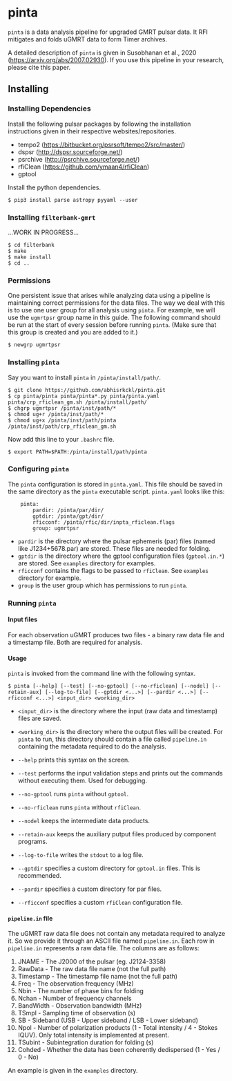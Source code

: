 # pinta
`pinta` is a data analysis pipeline for upgraded GMRT pulsar data. It RFI mitigates and folds uGMRT data to form Timer archives. 

A detailed description of `pinta` is given in 
Susobhanan et al., 2020 (https://arxiv.org/abs/2007.02930).
If you use this pipeline in your research, please cite this paper.

## Installing

### Installing Dependencies

Install the following pulsar packages by following the installation instructions given in their respective websites/repositories.
- tempo2 (https://bitbucket.org/psrsoft/tempo2/src/master/)
- dspsr (http://dspsr.sourceforge.net/)
- psrchive (http://psrchive.sourceforge.net/)
- rfiClean (https://github.com/ymaan4/rfiClean)
- gptool

Install the python dependencies.

    $ pip3 install parse astropy pyyaml --user

### Installing `filterbank-gmrt`

...WORK IN PROGRESS...

    $ cd filterbank
    $ make
    $ make install
    $ cd ..

### Permissions

One persistent issue that arises while analyzing data using a pipeline is maintaining correct permissions for the data files. 
The way we deal with this is to use one user group for all analysis using `pinta`. 
For example, we will use the `ugmrtpsr` group name in this guide. The following command should be run at the start of every session before running `pinta`.
(Make sure that this group is created and you are added to it.)

    $ newgrp ugmrtpsr

### Installing `pinta`

Say you want to install `pinta` in `/pinta/install/path/`. 

    $ git clone https://github.com/abhisrkckl/pinta.git
    $ cp pinta/pinta pinta/pinta*.py pinta/pinta.yaml pinta/crp_rficlean_gm.sh /pinta/install/path/
    $ chgrp ugmrtpsr /pinta/inst/path/*
    $ chmod ug+r /pinta/inst/path/*
    $ chmod ug+x /pinta/inst/path/pinta /pinta/inst/path/crp_rficlean_gm.sh

Now add this line to your `.bashrc` file.

    $ export PATH=$PATH:/pinta/install/path/pinta

### Configuring `pinta`

The `pinta` configuration is stored in `pinta.yaml`. This file should be saved in the same directory as the `pinta` executable script. `pinta.yaml` looks like this:
    
        pinta:
            pardir: /pinta/par/dir/
            gptdir: /pinta/gpt/dir/
            rficconf: /pinta/rfic/dir/inpta_rficlean.flags
            group: ugmrtpsr

- `pardir` is the directory where the pulsar ephemeris (par) files (named like J1234+5678.par) are stored. These files are needed for folding.
- `gptdir` is the directory where the gptool configuration files (`gptool.in.*`) are stored. See `examples` directory for examples.
- `rficconf` contains the flags to be passed to `rfiClean`. See `examples` directory for example.
- `group` is the user group which has permissions to run `pinta`.

### Running `pinta`

#### Input files

For each observation uGMRT produces two files - a binary raw data file and a timestamp file. Both are required for analysis.

#### Usage

`pinta` is invoked from the command line with the following syntax.

    $ pinta [--help] [--test] [--no-gptool] [--no-rficlean] [--nodel] [--retain-aux] [--log-to-file] [--gptdir <...>] [--pardir <...>] [--rficconf <...>] <input_dir> <working_dir>

- `<input_dir>` is the directory where the input (raw data and timestamp) files are saved.
- `<working_dir>` is the directory where the output files will be created. For `pinta` to run, this directory should contain a file called `pipeline.in` containing the metadata required to do the analysis.

- `--help` prints this syntax on the screen.
- `--test` performs the input validation steps and prints out the commands without executing them. Used for debugging.
- `--no-gptool` runs `pinta` without `gptool`.
- `--no-rficlean` runs `pinta` without `rfiClean`.
- `--nodel` keeps the intermediate data products.
- `--retain-aux` keeps the auxiliary putput files produced by component programs.
- `--log-to-file` writes the `stdout` to a log file.
- `--gptdir` specifies a custom directory for `gptool.in` files. This is recommended.
- `--pardir` specifies a custom directory for par files. 
- `--rficconf` specifies a custom `rfiClean` configuration file. 

#### `pipeline.in` file

The uGMRT raw data file does not contain any metadata required to analyze it. So we provide it through an ASCII file named `pipeline.in`.
Each row in `pipeline.in` represents a raw data file. The columns are as follows:
    
1. JNAME - The J2000 of the pulsar (eg. J2124-3358)
2. RawData - The raw data file name (not the full path)
3. Timestamp - The timestamp file name (not the full path)
4. Freq - The observation frequency (MHz)
5. Nbin - The number of phase bins for folding
6. Nchan - Number of frequency channels
7. BandWidth - Observation bandwidth (MHz)
8. TSmpl - Sampling time of observation (s)
9. SB - Sideband (USB - Upper sideband / LSB - Lower sideband)
10. Npol - Number of polarization products (1 - Total intensity / 4 - Stokes IQUV). Only total intensity is implemented at present.
11. TSubint - Subintegration duration for folding (s)
12. Cohded - Whether the data has been coherently dedispersed (1 - Yes / 0 - No)

An example is given in the `examples` directory.
